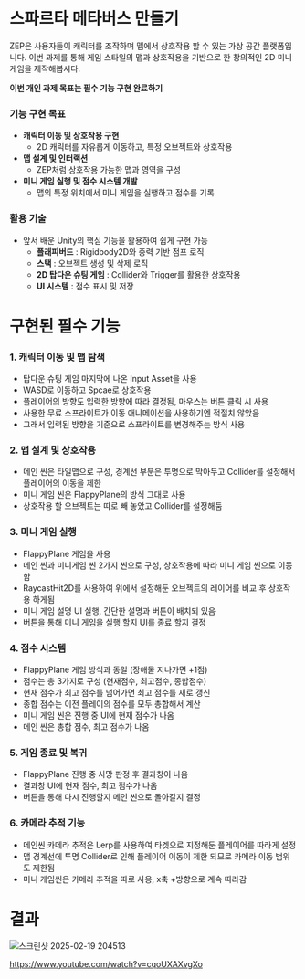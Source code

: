 # **스파르타 메타버스 만들기**

ZEP은 사용자들이 캐릭터를 조작하며 맵에서 상호작용 할 수 있는 가상 공간 플랫폼입니다.
이번 과제를 통해 게임 스타일의 맵과 상호작용을 기반으로 한 창의적인 2D 미니 게임을 제작해봅시다.

**이번 개인 과제 목표는 필수 기능 구현 완료하기**



### 기능 구현 목표
- **캐릭터 이동 및 상호작용 구현**
    - 2D 캐릭터를 자유롭게 이동하고, 특정 오브젝트와 상호작용
- **맵 설계 및 인터랙션**
    - ZEP처럼 상호작용 가능한 맵과 영역을 구성
- **미니 게임 실행 및 점수 시스템 개발**
    - 맵의 특정 위치에서 미니 게임을 실행하고 점수를 기록


 
### 활용 기술
- 앞서 배운 Unity의 핵심 기능을 활용하여 쉽게 구현 가능
    - **플래피버드** : Rigidbody2D와 중력 기반 점프 로직
    - **스택** : 오브젝트 생성 및 삭제 로직
    - **2D 탑다운 슈팅 게임** : Collider와 Trigger를 활용한 상호작용
    - **UI 시스템** : 점수 표시 및 저장




# 구현된 필수 기능

### 1. 캐릭터 이동 및 맵 탐색
- 탑다운 슈팅 게임 마지막에 나온 Input Asset을 사용
- WASD로 이동하고 Spcae로 상호작용
- 플레이어의 방향도 입력한 방향에 따라 결정됨, 마우스는 버튼 클릭 시 사용
- 사용한 무료 스프라이트가 이동 애니메이션을 사용하기엔 적절치 않았음
- 그래서 입력된 방향을 기준으로 스프라이트를 변경해주는 방식 사용

### 2. 맵 설계 및 상호작용
- 메인 씬은 타일맵으로 구성, 경계선 부분은 투명으로 막아두고 Collider를 설정해서 플레이어의 이동을 제한
- 미니 게임 씬은 FlappyPlane의 방식 그대로 사용
- 상호작용 할 오브젝트는 따로 빼 놓았고 Collider를 설정해둠

### 3. 미니 게임 실행
- FlappyPlane 게임을 사용
- 메인 씬과 미니게임 씬 2가지 씬으로 구성, 상호작용에 따라 미니 게임 씬으로 이동함
- RaycastHit2D를 사용하여 위에서 설정해둔 오브젝트의 레이어를 비교 후 상호작용 하게됨
- 미니 게임 설명 UI 실행, 간단한 설명과 버튼이 배치되 있음
- 버튼을 통해 미니 게임을 실행 할지 UI를 종료 할지 결정

### 4. 점수 시스템
- FlappyPlane 게임 방식과 동일 (장애물 지나가면 +1점)
- 점수는 총 3가지로 구성 (현재점수, 최고점수, 종합점수)
- 현재 점수가 최고 점수를 넘어가면 최고 점수를 새로 갱신
- 종합 점수는 이전 플레이의 점수를 모두 총합해서 계산
- 미니 게임 씬은 진행 중 UI에 현재 점수가 나옴
- 메인 씬은 총합 점수, 최고 점수가 나옴

### 5. 게임 종료 및 복귀
- FlappyPlane 진행 중 사망 판정 후 결과창이 나옴
- 결과창 UI에 현재 점수, 최고 점수가 나옴
- 버튼을 통해 다시 진행할지 메인 씬으로 돌아갈지 결정

### 6. 카메라 추적 기능
- 메인씬 카메라 추적은 Lerp를 사용하여 타겟으로 지정해둔 플레이어를 따라게 설정
- 맵 경계선에 투명 Collider로 인해 플레이어 이동이 제한 되므로 카메라 이동 범위도 제한됨
- 미니 게임씬은 카메라 추적을 따로 사용, x축 +방향으로 계속 따라감




# 결과
![스크린샷 2025-02-19 204513](https://github.com/user-attachments/assets/8b91157d-2e27-4f24-a528-0e873202f12f)

https://www.youtube.com/watch?v=cqoUXAXvgXo
